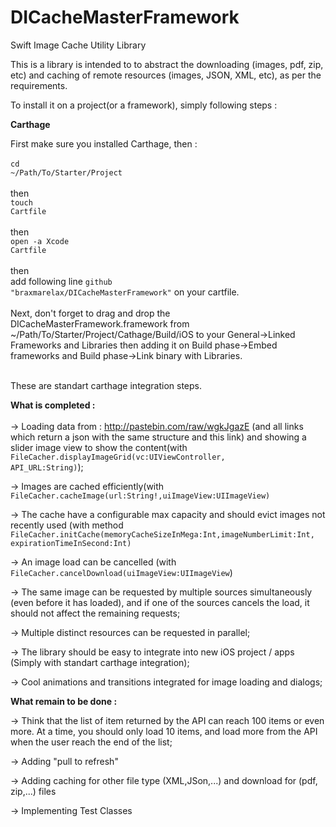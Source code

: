 # DICacheMasterFramework
Swift Image Cache Utility Library

This is a library is intended to to abstract the downloading (images, pdf, zip, etc) and caching of remote resources (images, JSON, XML, etc), as per the requirements.

To install it on a project(or a framework), simply following steps :

<strong>Carthage </br></strong>

First make sure you installed Carthage, then :
</br>
</br>
<code>cd ~/Path/To/Starter/Project</code>
</br>
</br>
then </br>
<code>touch Cartfile</code>
</br>
</br>
then </br>
<code>open -a Xcode Cartfile</code>
</br>
</br>
then
</br>
add following line <code>github "braxmarelax/DICacheMasterFramework"</code> on your cartfile. </br>
 </br>Next, don't forget to drag and drop the DICacheMasterFramework.framework from ~/Path/To/Starter/Project/Cathage/⁨Build⁩/⁨iOS⁩ to your General->Linked Frameworks and Libraries then adding it on Build phase->Embed frameworks and Build phase->Link binary with Libraries. </br></br> 

These are standart carthage integration steps.</br>

<strong>What is completed :</strong></br></br>
-> Loading data from : http://pastebin.com/raw/wgkJgazE (and all links which return a json with the same structure and this link) and showing a slider image view to show the content(with <code>FileCacher.displayImageGrid(vc:UIViewController, API_URL:String)</code>);

-> Images are cached efficiently(with <code>FileCacher.cacheImage(url:String!,uiImageView:UIImageView)</code>

-> The cache have a configurable max capacity and should evict images not recently used (with method <code>FileCacher.initCache(memoryCacheSizeInMega:Int,imageNumberLimit:Int, expirationTimeInSecond:Int)</code>

-> An image load can be cancelled (with <code>FileCacher.cancelDownload(uiImageView:UIImageView</code>)

-> The same image can be requested by multiple sources simultaneously (even before it has loaded), and if one of the sources cancels the load, it should not affect the remaining requests;

-> Multiple distinct resources can be requested in parallel;

-> The library should be easy to integrate into new iOS project / apps (Simply with standart carthage integration);

-> Cool animations and transitions integrated for image loading and dialogs;

<strong>What remain to be done :</strong>

-> Think that the list of item returned by the API can reach 100 items or even more. At a time, you should only load 10 items, and load more from the API when the user reach the end of the list;

-> Adding "pull to refresh"

-> Adding caching for other file type (XML,JSon,...) and download for (pdf, zip,...) files

-> Implementing Test Classes
